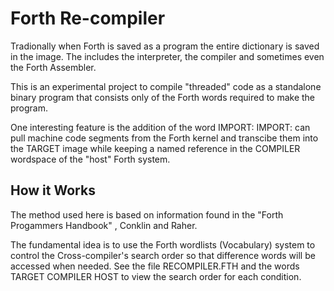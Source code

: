 # Forth Re-compiler

Tradionally when Forth is saved as a program the entire dictionary is saved in the image. The includes the interpreter, the compiler and sometimes even the Forth Assembler. 

This is an experimental project to compile "threaded" code as a standalone
binary program that consists only of the Forth words required to make the
program. 

One interesting feature is the addition of the word IMPORT:
IMPORT: can pull machine code segments from the Forth kernel and transcibe
them into the TARGET image while keeping a named reference in the COMPILER wordspace of the "host" Forth system. 

## How it Works
The method used here is based on information found in the "Forth Progammers Handbook" , Conklin and Raher. 

The fundamental idea is to use the Forth wordlists (Vocabulary) system
to control the Cross-compiler's search order so that difference words will
be accessed when needed.  See the file RECOMPILER.FTH and the words TARGET COMPILER HOST to view the search order for each condition. 
